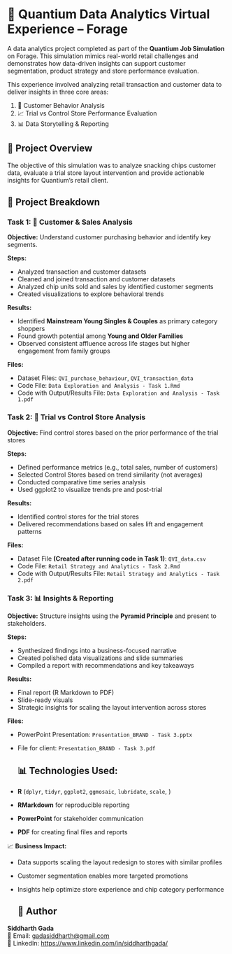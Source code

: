 # 🧠 Quantium Data Analytics Virtual Experience – Forage
A data analytics project completed as part of the **Quantium Job Simulation** on Forage. This simulation mimics real-world retail challenges and demonstrates how data-driven insights can support customer segmentation, product strategy and store performance evaluation.

This experience involved analyzing retail transaction and customer data to deliver insights in three core areas:
1. 🧾 Customer Behavior Analysis
2. 📈 Trial vs Control Store Performance Evaluation
3. 📊 Data Storytelling & Reporting

## 📌 Project Overview
The objective of this simulation was to analyze snacking chips customer data, evaluate a trial store layout intervention and provide actionable insights for Quantium’s retail client.

## 📂 Project Breakdown

### Task 1: 🧾 Customer & Sales Analysis

**Objective:** Understand customer purchasing behavior and identify key segments.

**Steps:**
- Analyzed transaction and customer datasets
- Cleaned and joined transaction and customer datasets
- Analyzed chip units sold and sales by identified customer segments 
- Created visualizations to explore behavioral trends

**Results:**
- Identified **Mainstream Young Singles & Couples** as primary category shoppers
- Found growth potential among **Young and Older Families**
- Observed consistent affluence across life stages but higher engagement from family groups

**Files:**
- Dataset Files: `QVI_purchase_behaviour`, `QVI_transaction_data`
- Code File: `Data Exploration and Analysis - Task 1.Rmd`
- Code with Output/Results File: `Data Exploration and Analysis - Task 1.pdf`
  
### Task 2: 🧪 Trial vs Control Store Analysis

**Objective:** Find control stores based on the prior performance of the trial stores

**Steps:**
- Defined performance metrics (e.g., total sales, number of customers)
- Selected Control Stores based on trend similarity (not averages)
- Conducted comparative time series analysis
- Used ggplot2 to visualize trends pre and post-trial

**Results:**
- Identified control stores for the trial stores
- Delivered recommendations based on sales lift and engagement patterns

**Files:**
- Dataset File **(Created after running code in Task 1)**: `QVI_data.csv`
- Code File: `Retail Strategy and Analytics - Task 2.Rmd`
- Code with Output/Results File: `Retail Strategy and Analytics - Task 2.pdf`
  
### Task 3: 📊 Insights & Reporting

**Objective:** Structure insights using the **Pyramid Principle** and present to stakeholders.

**Steps:**
- Synthesized findings into a business-focused narrative
- Created polished data visualizations and slide summaries
- Compiled a report with recommendations and key takeaways

**Results:**
- Final report (R Markdown to PDF)
- Slide-ready visuals
- Strategic insights for scaling the layout intervention across stores

**Files:**
- PowerPoint Presentation: `Presentation_BRAND - Task 3.pptx`
- File for client: `Presentation_BRAND - Task 3.pdf`
  
  ## 📊 Technologies Used:

- **R** (`dplyr`, `tidyr`, `ggplot2`, `ggmosaic`, `lubridate`, `scale`, )
- **RMarkdown** for reproducible reporting
- **PowerPoint** for stakeholder communication
- **PDF** for creating final files and reports

📈 **Business Impact:**
- Data supports scaling the layout redesign to stores with similar profiles  
- Customer segmentation enables more targeted promotions  
- Insights help optimize store experience and chip category performance

  ## 👤 Author

**Siddharth Gada**  
📧 Email: gadasiddharth@gmail.com <br>
🔗 LinkedIn: https://www.linkedin.com/in/siddharthgada/
